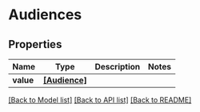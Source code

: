 # Audiences


## Properties
Name | Type | Description | Notes
------------ | ------------- | ------------- | -------------
**value** | [**[Audience]**](Audience.md) |  | 

[[Back to Model list]](../README.md#documentation-for-models) [[Back to API list]](../README.md#documentation-for-api-endpoints) [[Back to README]](../README.md)



